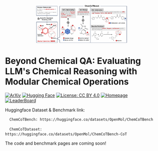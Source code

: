 <div align="center">
  <img src="https://github.com/HowardLi1984/ChemCoTBench/blob/main/figures/chemcotbench-intro.png?raw=true" alt="BioProBench Logo" width="300"/>
</div>


# Beyond Chemical QA: Evaluating LLM's Chemical Reasoning with Modular Chemical Operations

[![ArXiv](https://img.shields.io/badge/ArXiv-paper-B31B1B.svg?logo=arXiv&logoColor=Red)](https://arxiv.org/abs/2505.21318)
[![Hugging Face](https://img.shields.io/badge/Hugging%20Face-Dataset-FFD210.svg?logo=HuggingFace&logoColor=black)](https://huggingface.co/datasets/OpenMol/ChemCoTBench)
[![License: CC BY 4.0](https://img.shields.io/badge/License-CC_BY_4.0-lightgrey.svg)](https://creativecommons.org/licenses/by/4.0/)
[![Homepage](https://img.shields.io/badge/PRs-welcome-brightgreen.svg)](https://howardli1984.github.io/ChemCoTBench.github.io/)
[![LeaderBoard](https://img.shields.io/badge/PRs-welcome-brightgreen.svg)](https://howardli1984.github.io/ChemCoTBench.github.io/)


Huggingface Dataset & Benchmark link: 
```
  ChemCoTBench: https://huggingface.co/datasets/OpenMol/ChemCoTBench
  
  ChemCoTDataset: https://huggingface.co/datasets/OpenMol/ChemCoTBench-CoT
```

The code and benchmark pages are coming soon!
